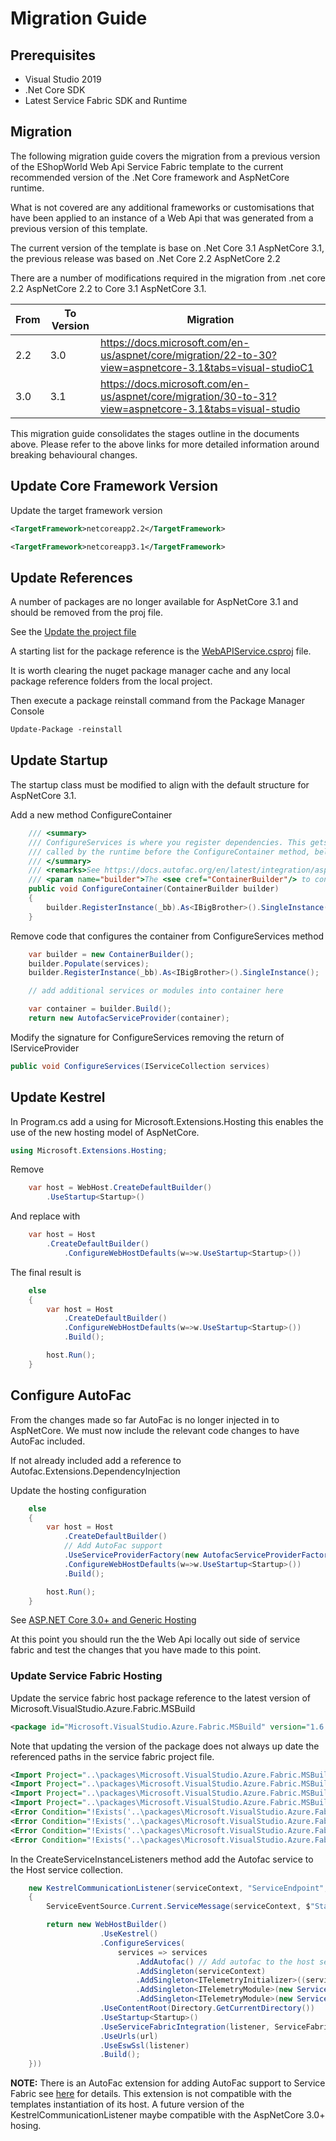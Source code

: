 # Migration Guide

## Prerequisites 

* Visual Studio 2019
* .Net Core SDK
* Latest Service Fabric SDK and Runtime

## Migration

The following migration guide covers the migration from a previous version of the EShopWorld Web Api Service Fabric template to the current recommended version of the .Net Core framework and AspNetCore runtime.

What is not covered are any additional frameworks or customisations that have been applied to an instance of a Web Api that was generated from a previous version of this template.

The current version of the template is base on .Net Core 3.1 AspNetCore 3.1, the previous release was based on .Net Core 2.2 AspNetCore 2.2

There are a number of modifications required in the migration from .net core 2.2 AspNetCore 2.2 to Core 3.1 AspNetCore 3.1.

 From | To Version | Migration
---------|----------|---------
 2.2 | 3.0 | https://docs.microsoft.com/en-us/aspnet/core/migration/22-to-30?view=aspnetcore-3.1&tabs=visual-studioC1
 3.0 | 3.1 | https://docs.microsoft.com/en-us/aspnet/core/migration/30-to-31?view=aspnetcore-3.1&tabs=visual-studio

This migration guide consolidates the stages outline in the documents above. Please refer to the above links for more detailed information around breaking behavioural changes.

## Update Core Framework Version

Update the target framework version

``` xml
<TargetFramework>netcoreapp2.2</TargetFramework>
```

``` xml
<TargetFramework>netcoreapp3.1</TargetFramework>
```

## Update References

A number of packages are no longer available for AspNetCore 3.1 and should be removed from the proj file.

See the [Update the project file](https://docs.microsoft.com/en-us/aspnet/core/migration/22-to-30?view=aspnetcore-3.1&tabs=visual-studio#update-the-project-file)

A starting list for the package reference is the [WebAPIService.csproj](src/content/src/WebAPIService/WebAPIService.csproj) file.

It is worth clearing the nuget package manager cache and any local package reference folders from the local project.

Then execute a package reinstall command from the Package Manager Console

``` ps
Update-Package -reinstall
```

## Update Startup

The startup class must be modified to align with the default structure for AspNetCore 3.1.

Add a new method ConfigureContainer

``` csharp
    /// <summary>
    /// ConfigureServices is where you register dependencies. This gets
    /// called by the runtime before the ConfigureContainer method, below.
    /// </summary>
    /// <remarks>See https://docs.autofac.org/en/latest/integration/aspnetcore.html#asp-net-core-3-0-and-generic-hosting</remarks>
    /// <param name="builder">The <see cref="ContainerBuilder"/> to configure</param>
    public void ConfigureContainer(ContainerBuilder builder)
    {
        builder.RegisterInstance(_bb).As<IBigBrother>().SingleInstance();
    }
```

Remove code that configures the container from ConfigureServices method

``` csharp
    var builder = new ContainerBuilder();
    builder.Populate(services);
    builder.RegisterInstance(_bb).As<IBigBrother>().SingleInstance();

    // add additional services or modules into container here

    var container = builder.Build();
    return new AutofacServiceProvider(container);
```

Modify the signature for ConfigureServices removing the return of IServiceProvider

``` csharp
public void ConfigureServices(IServiceCollection services)
```

## Update Kestrel

In Program.cs add a using for Microsoft.Extensions.Hosting this enables the use of the new hosting model of AspNetCore.

``` csharp
using Microsoft.Extensions.Hosting;
```

Remove

``` csharp
    var host = WebHost.CreateDefaultBuilder()
        .UseStartup<Startup>()
```

And replace with

``` csharp
    var host = Host
        .CreateDefaultBuilder()
            .ConfigureWebHostDefaults(w=>w.UseStartup<Startup>())
```

The final result is

``` csharp
    else
    {
        var host = Host
            .CreateDefaultBuilder()
            .ConfigureWebHostDefaults(w=>w.UseStartup<Startup>())
            .Build();

        host.Run();
    }
```

## Configure AutoFac

From the changes made so far AutoFac is no longer injected in to AspNetCore. We must now include the relevant code changes to have AutoFac included.

If not already included add a reference to Autofac.Extensions.DependencyInjection

Update the hosting configuration

``` csharp
    else
    {
        var host = Host
            .CreateDefaultBuilder()
            // Add AutoFac support
            .UseServiceProviderFactory(new AutofacServiceProviderFactory())
            .ConfigureWebHostDefaults(w=>w.UseStartup<Startup>())
            .Build();

        host.Run();
    }
```

See [ASP.NET Core 3.0+ and Generic Hosting](https://docs.autofac.org/en/latest/integration/aspnetcore.html#asp-net-core-3-0-and-generic-hosting)

At this point you should run the the Web Api locally out side of service fabric and test the changes that you have made to this point.

### Update Service Fabric Hosting

Update the service fabric host package reference to the latest version of Microsoft.VisualStudio.Azure.Fabric.MSBuild

``` xml
<package id="Microsoft.VisualStudio.Azure.Fabric.MSBuild" version="1.6.9" targetFramework="net461" />
```

Note that updating the version of the package does not always up date the referenced paths in the service fabric project file.

``` xml
<Import Project="..\packages\Microsoft.VisualStudio.Azure.Fabric.MSBuild.1.6.9\build\Microsoft.VisualStudio.Azure.Fabric.Application.props" Condition="Exists('..\packages\Microsoft.VisualStudio.Azure.Fabric.MSBuild.1.6.9\build\Microsoft.VisualStudio.Azure.Fabric.Application.props')" />
<Import Project="..\packages\Microsoft.VisualStudio.Azure.Fabric.MSBuild.1.6.9\build\Microsoft.VisualStudio.Azure.Fabric.Application.props" Condition="Exists('..\packages\Microsoft.VisualStudio.Azure.Fabric.MSBuild.1.6.9\build\Microsoft.VisualStudio.Azure.Fabric.Application.props')" />
<Import Project="..\packages\Microsoft.VisualStudio.Azure.Fabric.MSBuild.1.6.9\build\Microsoft.VisualStudio.Azure.Fabric.Application.targets" Condition="Exists('..\packages\Microsoft.VisualStudio.Azure.Fabric.MSBuild.1.6.9\build\Microsoft.VisualStudio.Azure.Fabric.Application.targets')" />
<Import Project="..\packages\Microsoft.VisualStudio.Azure.Fabric.MSBuild.1.6.9\build\Microsoft.VisualStudio.Azure.Fabric.Application.targets" Condition="Exists('..\packages\Microsoft.VisualStudio.Azure.Fabric.MSBuild.1.6.9\build\Microsoft.VisualStudio.Azure.Fabric.Application.targets')" />
<Error Condition="!Exists('..\packages\Microsoft.VisualStudio.Azure.Fabric.MSBuild.1.6.9\build\Microsoft.VisualStudio.Azure.Fabric.Application.props')" Text="Unable to find the '..\packages\Microsoft.VisualStudio.Azure.Fabric.MSBuild.1.6.9\build\Microsoft.VisualStudio.Azure.Fabric.Application.props' file. Please restore the 'Microsoft.VisualStudio.Azure.Fabric.MSBuild' Nuget package." />
<Error Condition="!Exists('..\packages\Microsoft.VisualStudio.Azure.Fabric.MSBuild.1.6.9\build\Microsoft.VisualStudio.Azure.Fabric.Application.props')" Text="Unable to find the '..\packages\Microsoft.VisualStudio.Azure.Fabric.MSBuild.1.6.9\build\Microsoft.VisualStudio.Azure.Fabric.Application.props' file. Please restore the 'Microsoft.VisualStudio.Azure.Fabric.MSBuild' Nuget package." />
<Error Condition="!Exists('..\packages\Microsoft.VisualStudio.Azure.Fabric.MSBuild.1.6.9\build\Microsoft.VisualStudio.Azure.Fabric.Application.targets')" Text="Unable to find the '..\packages\Microsoft.VisualStudio.Azure.Fabric.MSBuild.1.6.9\build\Microsoft.VisualStudio.Azure.Fabric.Application.targets' file. Please restore the 'Microsoft.VisualStudio.Azure.Fabric.MSBuild' Nuget package." />
<Error Condition="!Exists('..\packages\Microsoft.VisualStudio.Azure.Fabric.MSBuild.1.6.9\build\Microsoft.VisualStudio.Azure.Fabric.Application.targets')" Text="Unable to find the '..\packages\Microsoft.VisualStudio.Azure.Fabric.MSBuild.1.6.9\build\Microsoft.VisualStudio.Azure.Fabric.Application.targets' file. Please restore the 'Microsoft.VisualStudio.Azure.Fabric.MSBuild' Nuget package." />
```

In the CreateServiceInstanceListeners method add the Autofac service to the Host service collection.

``` csharp
    new KestrelCommunicationListener(serviceContext, "ServiceEndpoint", (url, listener) =>
    {
        ServiceEventSource.Current.ServiceMessage(serviceContext, $"Starting Kestrel on {url}");

        return new WebHostBuilder()
                    .UseKestrel()
                    .ConfigureServices(
                        services => services
                            .AddAutofac() // Add autofac to the host service collection
                            .AddSingleton(serviceContext)
                            .AddSingleton<ITelemetryInitializer>((serviceProvider) => FabricTelemetryInitializerExtension.CreateFabricTelemetryInitializer(serviceContext))
                            .AddSingleton<ITelemetryModule>(new ServiceRemotingDependencyTrackingTelemetryModule())
                            .AddSingleton<ITelemetryModule>(new ServiceRemotingRequestTrackingTelemetryModule()))
                    .UseContentRoot(Directory.GetCurrentDirectory())
                    .UseStartup<Startup>()
                    .UseServiceFabricIntegration(listener, ServiceFabricIntegrationOptions.None)
                    .UseUrls(url)
                    .UseEswSsl(listener)
                    .Build();
    }))
```

**NOTE:** There is an AutoFac extension for adding AutoFac support to Service Fabric see [here](https://docs.autofac.org/en/latest/integration/servicefabric.html) for details. This extension is not compatible with the templates instantiation of its host. A future version of the KestrelCommunicationListener maybe compatible with the AspNetCore 3.0+ hosing.
